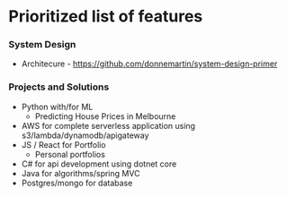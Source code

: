 # Prioritized list of features 

### System Design
* Architecure - https://github.com/donnemartin/system-design-primer

### Projects and Solutions
* Python with/for ML
  * Predicting House Prices in Melbourne
* AWS for complete serverless application using s3/lambda/dynamodb/apigateway
* JS / React for Portfolio 
  * Personal portfolios
* C# for api development using dotnet core
* Java for algorithms/spring MVC 
* Postgres/mongo for database 
